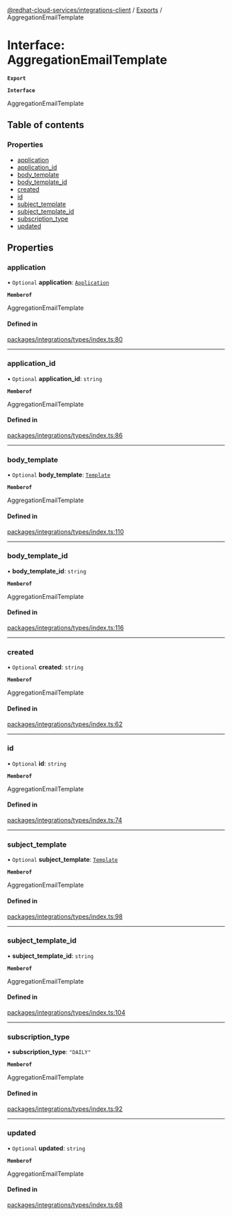 [@redhat-cloud-services/integrations-client](../README.md) / [Exports](../modules.md) / AggregationEmailTemplate

# Interface: AggregationEmailTemplate

**`Export`**

**`Interface`**

AggregationEmailTemplate

## Table of contents

### Properties

- [application](AggregationEmailTemplate.md#application)
- [application\_id](AggregationEmailTemplate.md#application_id)
- [body\_template](AggregationEmailTemplate.md#body_template)
- [body\_template\_id](AggregationEmailTemplate.md#body_template_id)
- [created](AggregationEmailTemplate.md#created)
- [id](AggregationEmailTemplate.md#id)
- [subject\_template](AggregationEmailTemplate.md#subject_template)
- [subject\_template\_id](AggregationEmailTemplate.md#subject_template_id)
- [subscription\_type](AggregationEmailTemplate.md#subscription_type)
- [updated](AggregationEmailTemplate.md#updated)

## Properties

### application

• `Optional` **application**: [`Application`](Application.md)

**`Memberof`**

AggregationEmailTemplate

#### Defined in

[packages/integrations/types/index.ts:80](https://github.com/RedHatInsights/javascript-clients/blob/master/packages/integrations/types/index.ts#L80)

___

### application\_id

• `Optional` **application\_id**: `string`

**`Memberof`**

AggregationEmailTemplate

#### Defined in

[packages/integrations/types/index.ts:86](https://github.com/RedHatInsights/javascript-clients/blob/master/packages/integrations/types/index.ts#L86)

___

### body\_template

• `Optional` **body\_template**: [`Template`](Template.md)

**`Memberof`**

AggregationEmailTemplate

#### Defined in

[packages/integrations/types/index.ts:110](https://github.com/RedHatInsights/javascript-clients/blob/master/packages/integrations/types/index.ts#L110)

___

### body\_template\_id

• **body\_template\_id**: `string`

**`Memberof`**

AggregationEmailTemplate

#### Defined in

[packages/integrations/types/index.ts:116](https://github.com/RedHatInsights/javascript-clients/blob/master/packages/integrations/types/index.ts#L116)

___

### created

• `Optional` **created**: `string`

**`Memberof`**

AggregationEmailTemplate

#### Defined in

[packages/integrations/types/index.ts:62](https://github.com/RedHatInsights/javascript-clients/blob/master/packages/integrations/types/index.ts#L62)

___

### id

• `Optional` **id**: `string`

**`Memberof`**

AggregationEmailTemplate

#### Defined in

[packages/integrations/types/index.ts:74](https://github.com/RedHatInsights/javascript-clients/blob/master/packages/integrations/types/index.ts#L74)

___

### subject\_template

• `Optional` **subject\_template**: [`Template`](Template.md)

**`Memberof`**

AggregationEmailTemplate

#### Defined in

[packages/integrations/types/index.ts:98](https://github.com/RedHatInsights/javascript-clients/blob/master/packages/integrations/types/index.ts#L98)

___

### subject\_template\_id

• **subject\_template\_id**: `string`

**`Memberof`**

AggregationEmailTemplate

#### Defined in

[packages/integrations/types/index.ts:104](https://github.com/RedHatInsights/javascript-clients/blob/master/packages/integrations/types/index.ts#L104)

___

### subscription\_type

• **subscription\_type**: ``"DAILY"``

**`Memberof`**

AggregationEmailTemplate

#### Defined in

[packages/integrations/types/index.ts:92](https://github.com/RedHatInsights/javascript-clients/blob/master/packages/integrations/types/index.ts#L92)

___

### updated

• `Optional` **updated**: `string`

**`Memberof`**

AggregationEmailTemplate

#### Defined in

[packages/integrations/types/index.ts:68](https://github.com/RedHatInsights/javascript-clients/blob/master/packages/integrations/types/index.ts#L68)
